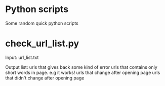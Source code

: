 # Python scripts
Some random quick python scripts

# check_url_list.py

Input: url_list.txt

Output list: 
urls that gives back some kind of error
urls that contains only short words in page. e.g it works!
urls that change after opening page
urls that didn't change after opening page